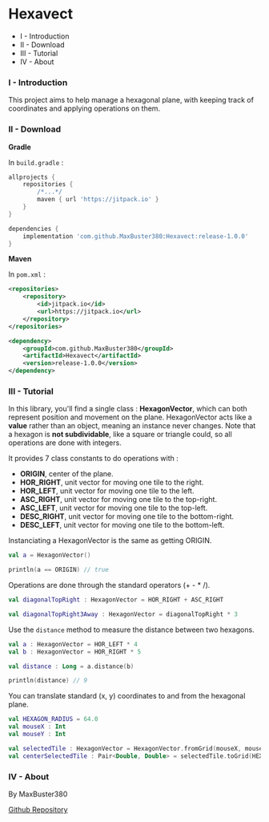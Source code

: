 # Hexavect

- I - Introduction
- II - Download
- III - Tutorial
- IV - About

### I - Introduction

This project aims to help manage a hexagonal plane, with keeping track of coordinates and applying operations on them. 

### II - Download

__Gradle__

In `build.gradle` :

```gradle
allprojects {
	repositories {
		/*...*/
		maven { url 'https://jitpack.io' }
	}
}
```

```gradle
dependencies {
    implementation 'com.github.MaxBuster380:Hexavect:release-1.0.0'
}
```

__Maven__

In `pom.xml` :
```xml
<repositories>
	<repository>
	    <id>jitpack.io</id>
	    <url>https://jitpack.io</url>
	</repository>
</repositories>
```

```xml
<dependency>
    <groupId>com.github.MaxBuster380</groupId>
    <artifactId>Hexavect</artifactId>
    <version>release-1.0.0</version>
</dependency>
```

### III - Tutorial

In this library, you'll find a single class : **HexagonVector**, which can both represent position and movement on the plane.
HexagonVector acts like a **value** rather than an object, meaning an instance never changes.
Note that a hexagon is **not subdividable**, like a square or triangle could, so all operations are done with integers.

It provides 7 class constants to do operations with :
 - **ORIGIN**, center of the plane.
 - **HOR_RIGHT**, unit vector for moving one tile to the right.
 - **HOR_LEFT**, unit vector for moving one tile to the left.
 - **ASC_RIGHT**, unit vector for moving one tile to the top-right.
 - **ASC_LEFT**, unit vector for moving one tile to the top-left.
 - **DESC_RIGHT**, unit vector for moving one tile to the bottom-right.
 - **DESC_LEFT**, unit vector for moving one tile to the bottom-left.

Instanciating a HexagonVector is the same as getting ORIGIN.
```Kotlin
val a = HexagonVector()

println(a == ORIGIN) // true
```

Operations are done through the standard operators (+ - * /).

```Kotlin
val diagonalTopRight : HexagonVector = HOR_RIGHT + ASC_RIGHT

val diagonalTopRight3Away : HexagonVector = diagonalTopRight * 3
```

Use the `distance` method to measure the distance between two hexagons.
```Kotlin
val a : HexagonVector = HOR_LEFT * 4
val b : HexagonVector = HOR_RIGHT * 5

val distance : Long = a.distance(b)

println(distance) // 9
```

You can translate standard (x, y) coordinates to and from the hexagonal plane. 
```Kotlin
val HEXAGON_RADIUS = 64.0
val mouseX : Int
val mouseY : Int

val selectedTile : HexagonVector = HexagonVector.fromGrid(mouseX, mouseY, HEXAGON_RADIUS)
val centerSelectedTile : Pair<Double, Double> = selectedTile.toGrid(HEXAGON_RADIUS)
```

### IV - About

By MaxBuster380

[Github Repository](https://github.com/MaxBuster380/Hexavect)